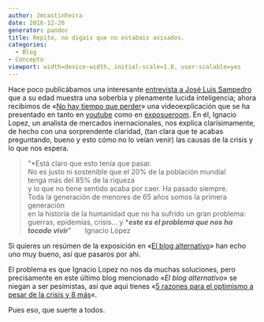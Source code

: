 ```yaml
---
author: Jmcastinheira
date: 2016-12-26
generator: pandoc
title: Repito, no digais que no estabais avisados.
categories:
  - Blog
- Concepto
viewport: width=device-width, initial-scale=1.0, user-scalable=yes
---
```




Hace poco publicábamos una interesante [entrevista a José Luis
Sampedro](http://entelequia.bligoo.com/content/view/441290/No-digais-que-no-estabais-avisados.html)
que a su edad muestra una soberbia y plenamente lucida inteligencia;
ahora recibimos de «[No hay tiempo que
perder](http://notime-towaste.blogspot.com/2009/05/un-hombre-sencillo-que-explica-cosas.html)»
una videoexplicación que se ha presentado en tanto en
[youtube](http://www.youtube.com/watch?v=XTYdk2Z18-k&eurl=http://www.elblogalternativo.com/%3Fp%3D7564%26preview%3Dtrue&feature=player_embedded)
como en
[exposueroom](http://exposureroom.com/members/ilopezlorenzo.aspx/assets/3a55db03214a4c3fb636d0a610caa708/).
En él, Ignacio Lopez, un analista de mercados inernacionales, nos
explica clarísimamente, de hecho con una sorprendente claridad, (tan
clara que te acabas preguntando, bueno y esto cómo no lo veían venir)
las causas de la crisis y lo que nos espera.

> "*Está claro que esto tenía que pasar.\
> No es justo ni sostenible que el 20% de la población mundial\
> tenga más del 85% de la riqueza\
> y lo que no tiene sentido acaba por caer. Ha pasado siempre.\
> Toda la generación de menores de 65 años somos la primera generación\
> en la historia de la humanidad que no ha sufrido un gran problema:\
> guerras, epidemias, crisis... y ****este es el problema que nos ha
> tocado vivir***"       Ignacio López

Si quieres un resúmen de la exposición en «[El blog
alternativo](http://www.elblogalternativo.com/?p=7564&preview=true)» han
echo uno muy bueno, así que pasaros por ahi.

El problema es que Ignacio Lopez no nos da muchas soluciones, pero
precisamente en este último blog mencionado «*El blog alternativo*» se
niegan a ser pesimistas, así que aqui tienes «[5 razones para el
optimismo a pesar de la crisis y 8
más](http://www.elblogalternativo.com/2009/02/08/5-razones-para-el-optimismo-a-pesar-de-la-crisis-y-8-mas/)«.

Pues eso, que suerte a todos.

